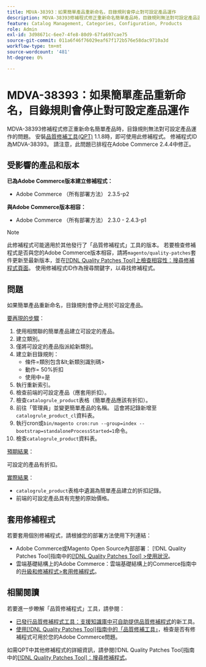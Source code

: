 ```yaml
---
title: MDVA-38393：如果簡單產品重新命名，目錄規則會停止對可設定產品運作
description: MDVA-38393修補程式修正重新命名簡單產品時，目錄規則無法對可設定產品運作的問題。 安裝[Quality Patches Tool (QPT)](https://experienceleague.adobe.com/zh-hant/docs/commerce-operations/tools/quality-patches-tool/quality-patches-tool-to-self-serve-quality-patches) 1.1.8時，即可使用此修補程式。 修補程式ID為MDVA-38393。 請注意，此問題已排程在Adobe Commerce 2.4.4中修正。
feature: Catalog Management, Categories, Configuration, Products
role: Admin
exl-id: 3d98671c-6ee7-4fe8-80d9-67fa697cae75
source-git-commit: 011a6f46f76029eaf67f172b576e58dac9710a3d
workflow-type: tm+mt
source-wordcount: '481'
ht-degree: 0%

---
```


# MDVA-38393：如果簡單產品重新命名，目錄規則會停止對可設定產品運作

MDVA-38393修補程式修正重新命名簡單產品時，目錄規則無法對可設定產品運作的問題。 安裝[品質修補工具(QPT)](https://experienceleague.adobe.com/zh-hant/docs/commerce-operations/tools/quality-patches-tool/quality-patches-tool-to-self-serve-quality-patches) 1.1.8時，即可使用此修補程式。 修補程式ID為MDVA-38393。 請注意，此問題已排程在Adobe Commerce 2.4.4中修正。

## 受影響的產品和版本

**已為Adobe Commerce版本建立修補程式：**

* Adobe Commerce （所有部署方法） 2.3.5-p2

**與Adobe Commerce版本相容：**

* Adobe Commerce （所有部署方法） 2.3.0 - 2.4.3-p1

>[!NOTE]
>
>此修補程式可能適用於其他發行了「品質修補程式」工具的版本。 若要檢查修補程式是否與您的Adobe Commerce版本相容，請將`magento/quality-patches`套件更新至最新版本，並在[[!DNL Quality Patches Tool]上檢查相容性：搜尋修補程式頁面](https://experienceleague.adobe.com/zh-hant/docs/commerce-operations/tools/quality-patches-tool/quality-patches-tool-to-self-serve-quality-patches)。 使用修補程式ID作為搜尋關鍵字，以尋找修補程式。

## 問題

如果簡單產品重新命名，目錄規則會停止用於可設定產品。

<u>要再現的步驟</u>：

1. 使用相關聯的簡單產品建立可設定的產品。
1. 建立類別。
1. 僅將可設定的產品指派給新類別。
1. 建立新目錄規則：
   * 條件=類別包含\&lt;新類別識別碼>
   * 動作= 50%折扣
   * 使用中=是
1. 執行重新索引。
1. 檢查前端的可設定產品（應套用折扣）。
1. 檢查`catalogrule_product`表格（簡單產品應該有折扣）。
1. 前往「管理員」並變更簡單產品的名稱。 這會將記錄新增至`catalogrule_product_cl`資料表。
1. 執行cron或`bin/magento cron:run --group=index --bootstrap=standaloneProcessStarted=1`命令。
1. 檢查`catalogrule_product`資料表。

<u>預期結果</u>：

可設定的產品有折扣。

<u>實際結果</u>：

* `catalogrule_product`表格中遺漏為簡單產品建立的折扣記錄。
* 前端的可設定產品具有完整的原始價格。

## 套用修補程式

若要套用個別修補程式，請根據您的部署方法使用下列連結：

* Adobe Commerce或Magento Open Source內部部署： [!DNL Quality Patches Tool]指南中的[[!DNL Quality Patches Tool] >使用狀況](/help/tools/quality-patches-tool/usage.md)。
* 雲端基礎結構上的Adobe Commerce：雲端基礎結構上的Commerce指南中的[升級和修補程式>套用修補程式](https://experienceleague.adobe.com/docs/commerce-cloud-service/user-guide/develop/upgrade/apply-patches.html?lang=zh-Hant)。

## 相關閱讀

若要進一步瞭解「品質修補程式」工具，請參閱：

* [已發行品質修補程式工具：支援知識庫中可自助提供品質修補程式](https://experienceleague.adobe.com/zh-hant/docs/commerce-operations/tools/quality-patches-tool/quality-patches-tool-to-self-serve-quality-patches)的新工具。
* [使用[!DNL Quality Patches Tool]指南中的「品質修補工具」](/help/tools/quality-patches-tool/patches-available-in-qpt/check-patch-for-magento-issue-with-magento-quality-patches.md)，檢查是否有修補程式可用於您的Adobe Commerce問題。

如需QPT中其他修補程式的詳細資訊，請參閱[!DNL Quality Patches Tool]指南中的[[!DNL Quality Patches Tool]：搜尋修補程式](https://experienceleague.adobe.com/tools/commerce-quality-patches/index.html?lang=zh-Hant)。
